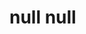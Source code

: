 <html>
<head>
  <meta charset="UTF-8">
  <title></title>
</head>
<body>
    
  <h1 class="hero__title">
    null
    null
  </h1>

</body>
</html>